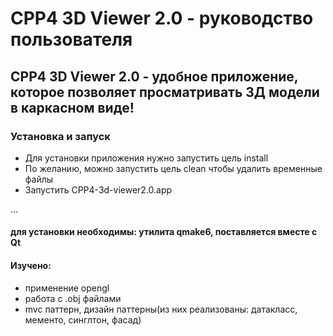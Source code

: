 # CPP4 3D Viewer 2.0 - руководство пользователя
## CPP4 3D Viewer 2.0 - удобное приложение, которое позволяет просматривать 3Д модели в каркасном виде!

### Установка и запуск
- Для установки приложения нужно запустить цель install
- По желанию, можно запустить цель clean чтобы удалить временные файлы
- Запустить CPP4-3d-viewer2.0.app

... 
#### для установки необходимы: утилита qmake6, поставляется вместе с Qt

#### Изучено:
- применение opengl
- работа с .obj файлами
- mvc паттерн, дизайн паттерны(из них реализованы: датакласс, мементо, синглтон, фасад)